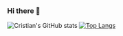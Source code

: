 ### Hi there 👋
![Cristian's GitHub stats](https://github-readme-stats-git-masterrstaa-rickstaa.vercel.app/api?username=deep-know&&show_icons=true&theme=radical)
[![Top Langs](https://github-readme-stats-git-masterrstaa-rickstaa.vercel.app/api/top-langs/?username=deep-know)](https://github.com/anuraghazra/github-readme-stats)
<!--
**deep-know/deep-know** is a ✨ _special_ ✨ repository because its `README.md` (this file) appears on your GitHub profile.

Here are some ideas to get you started:

- 🔭 I’m currently working on ...
- 🌱 I’m currently learning ...
- 👯 I’m looking to collaborate on ...
- 🤔 I’m looking for help with ...
- 💬 Ask me about ...
- 📫 How to reach me: ...
- 😄 Pronouns: ...
- ⚡ Fun fact: ...
-->
